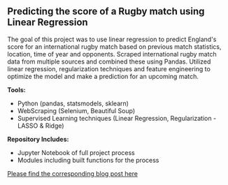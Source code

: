 ## Predicting the score of a Rugby match using Linear Regression

The goal of this project was to use linear regression to predict England's score for an international rugby match based on previous match statistics, location, time of year and opponents. Scraped international rugby match data from multiple sources and combined these using Pandas. Utilized linear regression, regularization techniques and feature engineering to optimize the model and make a prediction for an upcoming match. 

**Tools:**   
- Python (pandas, statsmodels, sklearn)  
- WebScraping (Selenium, Beautiful Soup)   
- Supervised Learning techniques (Linear Regression, Regularization - LASSO & Ridge)

**Repository Includes:**
- Jupyter Notebook of full project process
- Modules including built functions for the process

[Please find the corresponding blog post here](https://medium.com/datadriveninvestor/predicting-the-score-of-a-rugby-match-c8968a3b62fa)
